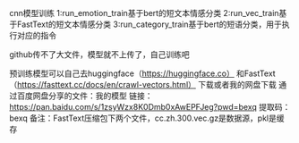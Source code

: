 cnn模型训练
1:run_emotion_train基于bert的短文本情感分类
2:run_vec_train基于FastText的短文本情感分类
3:run_category_train基于bert的短语分类，用于执行对应的指令

github传不了大文件，模型就不上传了，自己训练吧

预训练模型可以自己去huggingface（https://huggingface.co） 
和FastText（https://fasttext.cc/docs/en/crawl-vectors.html） 
下载或者我的网盘下载
通过百度网盘分享的文件：我的模型
链接：https://pan.baidu.com/s/1zsyWzx8K0Dmb0xAwEPFJeg?pwd=bexq 
提取码：bexq
备注：FastText压缩包下两个文件，cc.zh.300.vec.gz是数据源，pkl是缓存